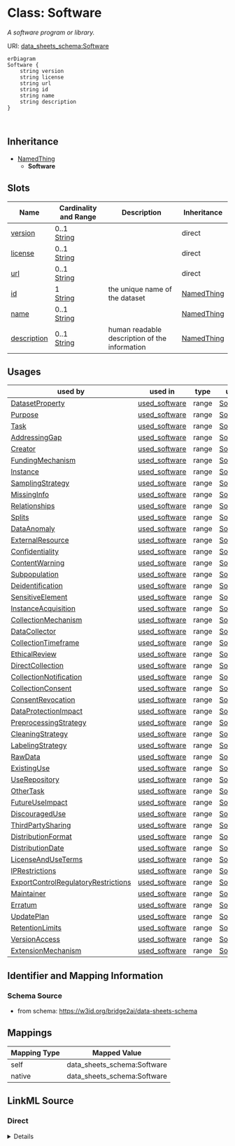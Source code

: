 

# Class: Software


_A software program or library._





URI: [data_sheets_schema:Software](https://w3id.org/bridge2ai/data-sheets-schema/Software)



```mermaid
erDiagram
Software {
    string version  
    string license  
    string url  
    string id  
    string name  
    string description  
}



```




## Inheritance
* [NamedThing](NamedThing.md)
    * **Software**



## Slots

| Name | Cardinality and Range | Description | Inheritance |
| ---  | --- | --- | --- |
| [version](version.md) | 0..1 <br/> [String](String.md) |  | direct |
| [license](license.md) | 0..1 <br/> [String](String.md) |  | direct |
| [url](url.md) | 0..1 <br/> [String](String.md) |  | direct |
| [id](id.md) | 1 <br/> [String](String.md) | the unique name of the dataset | [NamedThing](NamedThing.md) |
| [name](name.md) | 0..1 <br/> [String](String.md) |  | [NamedThing](NamedThing.md) |
| [description](description.md) | 0..1 <br/> [String](String.md) | human readable description of the information | [NamedThing](NamedThing.md) |





## Usages

| used by | used in | type | used |
| ---  | --- | --- | --- |
| [DatasetProperty](DatasetProperty.md) | [used_software](used_software.md) | range | [Software](Software.md) |
| [Purpose](Purpose.md) | [used_software](used_software.md) | range | [Software](Software.md) |
| [Task](Task.md) | [used_software](used_software.md) | range | [Software](Software.md) |
| [AddressingGap](AddressingGap.md) | [used_software](used_software.md) | range | [Software](Software.md) |
| [Creator](Creator.md) | [used_software](used_software.md) | range | [Software](Software.md) |
| [FundingMechanism](FundingMechanism.md) | [used_software](used_software.md) | range | [Software](Software.md) |
| [Instance](Instance.md) | [used_software](used_software.md) | range | [Software](Software.md) |
| [SamplingStrategy](SamplingStrategy.md) | [used_software](used_software.md) | range | [Software](Software.md) |
| [MissingInfo](MissingInfo.md) | [used_software](used_software.md) | range | [Software](Software.md) |
| [Relationships](Relationships.md) | [used_software](used_software.md) | range | [Software](Software.md) |
| [Splits](Splits.md) | [used_software](used_software.md) | range | [Software](Software.md) |
| [DataAnomaly](DataAnomaly.md) | [used_software](used_software.md) | range | [Software](Software.md) |
| [ExternalResource](ExternalResource.md) | [used_software](used_software.md) | range | [Software](Software.md) |
| [Confidentiality](Confidentiality.md) | [used_software](used_software.md) | range | [Software](Software.md) |
| [ContentWarning](ContentWarning.md) | [used_software](used_software.md) | range | [Software](Software.md) |
| [Subpopulation](Subpopulation.md) | [used_software](used_software.md) | range | [Software](Software.md) |
| [Deidentification](Deidentification.md) | [used_software](used_software.md) | range | [Software](Software.md) |
| [SensitiveElement](SensitiveElement.md) | [used_software](used_software.md) | range | [Software](Software.md) |
| [InstanceAcquisition](InstanceAcquisition.md) | [used_software](used_software.md) | range | [Software](Software.md) |
| [CollectionMechanism](CollectionMechanism.md) | [used_software](used_software.md) | range | [Software](Software.md) |
| [DataCollector](DataCollector.md) | [used_software](used_software.md) | range | [Software](Software.md) |
| [CollectionTimeframe](CollectionTimeframe.md) | [used_software](used_software.md) | range | [Software](Software.md) |
| [EthicalReview](EthicalReview.md) | [used_software](used_software.md) | range | [Software](Software.md) |
| [DirectCollection](DirectCollection.md) | [used_software](used_software.md) | range | [Software](Software.md) |
| [CollectionNotification](CollectionNotification.md) | [used_software](used_software.md) | range | [Software](Software.md) |
| [CollectionConsent](CollectionConsent.md) | [used_software](used_software.md) | range | [Software](Software.md) |
| [ConsentRevocation](ConsentRevocation.md) | [used_software](used_software.md) | range | [Software](Software.md) |
| [DataProtectionImpact](DataProtectionImpact.md) | [used_software](used_software.md) | range | [Software](Software.md) |
| [PreprocessingStrategy](PreprocessingStrategy.md) | [used_software](used_software.md) | range | [Software](Software.md) |
| [CleaningStrategy](CleaningStrategy.md) | [used_software](used_software.md) | range | [Software](Software.md) |
| [LabelingStrategy](LabelingStrategy.md) | [used_software](used_software.md) | range | [Software](Software.md) |
| [RawData](RawData.md) | [used_software](used_software.md) | range | [Software](Software.md) |
| [ExistingUse](ExistingUse.md) | [used_software](used_software.md) | range | [Software](Software.md) |
| [UseRepository](UseRepository.md) | [used_software](used_software.md) | range | [Software](Software.md) |
| [OtherTask](OtherTask.md) | [used_software](used_software.md) | range | [Software](Software.md) |
| [FutureUseImpact](FutureUseImpact.md) | [used_software](used_software.md) | range | [Software](Software.md) |
| [DiscouragedUse](DiscouragedUse.md) | [used_software](used_software.md) | range | [Software](Software.md) |
| [ThirdPartySharing](ThirdPartySharing.md) | [used_software](used_software.md) | range | [Software](Software.md) |
| [DistributionFormat](DistributionFormat.md) | [used_software](used_software.md) | range | [Software](Software.md) |
| [DistributionDate](DistributionDate.md) | [used_software](used_software.md) | range | [Software](Software.md) |
| [LicenseAndUseTerms](LicenseAndUseTerms.md) | [used_software](used_software.md) | range | [Software](Software.md) |
| [IPRestrictions](IPRestrictions.md) | [used_software](used_software.md) | range | [Software](Software.md) |
| [ExportControlRegulatoryRestrictions](ExportControlRegulatoryRestrictions.md) | [used_software](used_software.md) | range | [Software](Software.md) |
| [Maintainer](Maintainer.md) | [used_software](used_software.md) | range | [Software](Software.md) |
| [Erratum](Erratum.md) | [used_software](used_software.md) | range | [Software](Software.md) |
| [UpdatePlan](UpdatePlan.md) | [used_software](used_software.md) | range | [Software](Software.md) |
| [RetentionLimits](RetentionLimits.md) | [used_software](used_software.md) | range | [Software](Software.md) |
| [VersionAccess](VersionAccess.md) | [used_software](used_software.md) | range | [Software](Software.md) |
| [ExtensionMechanism](ExtensionMechanism.md) | [used_software](used_software.md) | range | [Software](Software.md) |






## Identifier and Mapping Information







### Schema Source


* from schema: https://w3id.org/bridge2ai/data-sheets-schema





## Mappings

| Mapping Type | Mapped Value |
| ---  | ---  |
| self | data_sheets_schema:Software |
| native | data_sheets_schema:Software |





## LinkML Source

<!-- TODO: investigate https://stackoverflow.com/questions/37606292/how-to-create-tabbed-code-blocks-in-mkdocs-or-sphinx -->

### Direct

<details>
```yaml
name: Software
description: A software program or library.
from_schema: https://w3id.org/bridge2ai/data-sheets-schema
is_a: NamedThing
attributes:
  version:
    name: version
    from_schema: https://w3id.org/bridge2ai/data-sheets-schema
    domain_of:
    - Information
    - Software
    range: string
  license:
    name: license
    from_schema: https://w3id.org/bridge2ai/data-sheets-schema
    domain_of:
    - Information
    - Software
    range: string
  url:
    name: url
    from_schema: https://w3id.org/bridge2ai/data-sheets-schema
    rank: 1000
    domain_of:
    - Software
    range: string

```
</details>

### Induced

<details>
```yaml
name: Software
description: A software program or library.
from_schema: https://w3id.org/bridge2ai/data-sheets-schema
is_a: NamedThing
attributes:
  version:
    name: version
    from_schema: https://w3id.org/bridge2ai/data-sheets-schema
    alias: version
    owner: Software
    domain_of:
    - Information
    - Software
    range: string
  license:
    name: license
    from_schema: https://w3id.org/bridge2ai/data-sheets-schema
    alias: license
    owner: Software
    domain_of:
    - Information
    - Software
    range: string
  url:
    name: url
    from_schema: https://w3id.org/bridge2ai/data-sheets-schema
    rank: 1000
    alias: url
    owner: Software
    domain_of:
    - Software
    range: string
  id:
    name: id
    description: the unique name of the dataset
    from_schema: https://w3id.org/bridge2ai/data-sheets-schema
    exact_mappings:
    - schema:name
    rank: 1000
    slot_uri: dcterms:identifier
    identifier: true
    alias: id
    owner: Software
    domain_of:
    - NamedThing
    - Information
    range: string
    required: true
  name:
    name: name
    from_schema: https://w3id.org/bridge2ai/data-sheets-schema
    rank: 1000
    slot_uri: schema:name
    alias: name
    owner: Software
    domain_of:
    - NamedThing
    range: string
  description:
    name: description
    description: human readable description of the information
    from_schema: https://w3id.org/bridge2ai/data-sheets-schema
    rank: 1000
    slot_uri: dcterms:description
    alias: description
    owner: Software
    domain_of:
    - NamedThing
    - Information
    - Relationships
    - Splits
    - DataAnomaly
    - Confidentiality
    - Deidentification
    - SensitiveElement
    - InstanceAcquisition
    - CollectionMechanism
    - DataCollector
    - CollectionTimeframe
    - EthicalReview
    - DirectCollection
    - CollectionNotification
    - CollectionConsent
    - ConsentRevocation
    - DataProtectionImpact
    - PreprocessingStrategy
    - CleaningStrategy
    - LabelingStrategy
    - RawData
    - ExistingUse
    - UseRepository
    - OtherTask
    - FutureUseImpact
    - DiscouragedUse
    - ThirdPartySharing
    - DistributionFormat
    - DistributionDate
    - LicenseAndUseTerms
    - IPRestrictions
    - ExportControlRegulatoryRestrictions
    - Maintainer
    - Erratum
    - UpdatePlan
    - RetentionLimits
    - VersionAccess
    - ExtensionMechanism
    range: string

```
</details>